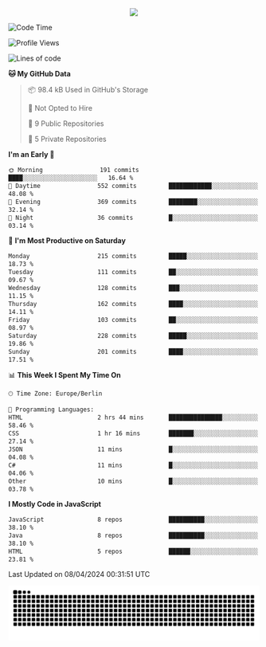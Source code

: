 <p align="center">
</p>
<a href="">
  <p align="center">
    <img align="center" src="https://lanyard.cnrad.dev/api/531896089096486922?borderRadius=30px" />
  </p>
</a>

<!--START_SECTION:waka-->
![Code Time](http://img.shields.io/badge/Code%20Time-845%20hrs%202%20mins-blue)

![Profile Views](http://img.shields.io/badge/Profile%20Views-127-blue)

![Lines of code](https://img.shields.io/badge/From%20Hello%20World%20I%27ve%20Written-3.9%20million%20lines%20of%20code-blue)

**🐱 My GitHub Data** 

> 📦 98.4 kB Used in GitHub's Storage 
 > 
> 🚫 Not Opted to Hire
 > 
> 📜 9 Public Repositories 
 > 
> 🔑 5 Private Repositories 
 > 
**I'm an Early 🐤** 

```text
🌞 Morning                191 commits         ████░░░░░░░░░░░░░░░░░░░░░   16.64 % 
🌆 Daytime                552 commits         ████████████░░░░░░░░░░░░░   48.08 % 
🌃 Evening                369 commits         ████████░░░░░░░░░░░░░░░░░   32.14 % 
🌙 Night                  36 commits          █░░░░░░░░░░░░░░░░░░░░░░░░   03.14 % 
```
📅 **I'm Most Productive on Saturday** 

```text
Monday                   215 commits         █████░░░░░░░░░░░░░░░░░░░░   18.73 % 
Tuesday                  111 commits         ██░░░░░░░░░░░░░░░░░░░░░░░   09.67 % 
Wednesday                128 commits         ███░░░░░░░░░░░░░░░░░░░░░░   11.15 % 
Thursday                 162 commits         ████░░░░░░░░░░░░░░░░░░░░░   14.11 % 
Friday                   103 commits         ██░░░░░░░░░░░░░░░░░░░░░░░   08.97 % 
Saturday                 228 commits         █████░░░░░░░░░░░░░░░░░░░░   19.86 % 
Sunday                   201 commits         ████░░░░░░░░░░░░░░░░░░░░░   17.51 % 
```


📊 **This Week I Spent My Time On** 

```text
🕑︎ Time Zone: Europe/Berlin

💬 Programming Languages: 
HTML                     2 hrs 44 mins       ███████████████░░░░░░░░░░   58.46 % 
CSS                      1 hr 16 mins        ███████░░░░░░░░░░░░░░░░░░   27.14 % 
JSON                     11 mins             █░░░░░░░░░░░░░░░░░░░░░░░░   04.08 % 
C#                       11 mins             █░░░░░░░░░░░░░░░░░░░░░░░░   04.06 % 
Other                    10 mins             █░░░░░░░░░░░░░░░░░░░░░░░░   03.78 % 
```

**I Mostly Code in JavaScript** 

```text
JavaScript               8 repos             ██████████░░░░░░░░░░░░░░░   38.10 % 
Java                     8 repos             ██████████░░░░░░░░░░░░░░░   38.10 % 
HTML                     5 repos             ██████░░░░░░░░░░░░░░░░░░░   23.81 % 
```




 Last Updated on 08/04/2024 00:31:51 UTC
<!--END_SECTION:waka-->
<img alt="github contribution grid snake animation" src="https://raw.githubusercontent.com/vxnsin/vxnsin/output/github-contribution-grid-snake-dark.svg">

